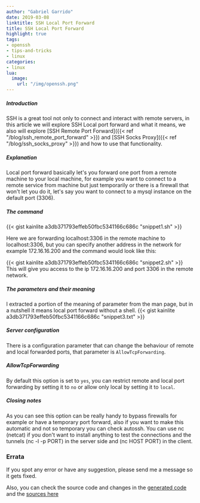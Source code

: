 ```yaml
---
author: "Gabriel Garrido"
date: 2019-03-08
linktitle: SSH Local Port Forward
title: SSH Local Port Forward
highlight: true
tags:
- openssh
- tips-and-tricks
- linux
categories:
- linux
lua:
  image:
    url: "/img/openssh.png"
---
```


##### **Introduction**
SSH is a great tool not only to connect and interact with remote servers, in this article we will explore SSH Local port forward and what it means, we also will explore [SSH Remote Port Forward]({{< ref "/blog/ssh_remote_port_forward" >}}) and [SSH Socks Proxy]({{< ref "/blog/ssh_socks_proxy" >}}) and how to use that functionality.

##### **Explanation**
Local port forward basically let's you forward one port from a remote machine to your local machine, for example you want to connect to a remote service from machine but just temporarily or there is a firewall that won't let you do it, let's say you want to connect to a mysql instance on the default port (3306).

##### **The command**
{{< gist kainlite a3db371793effeb50fbc5341166c686c "snippet1.sh" >}}

Here we are forwarding localhost:3306 in the remote machine to localhost:3306, but you can specify another address in the network for example 172.16.16.200 and the command would look like this:

{{< gist kainlite a3db371793effeb50fbc5341166c686c "snippet2.sh" >}}
This will give you access to the ip 172.16.16.200 and port 3306 in the remote network.

##### **The parameters and their meaning**
I extracted a portion of the meaning of parameter from the man page, but in a nutshell it means local port forward without a shell.
{{< gist kainlite a3db371793effeb50fbc5341166c686c "snippet3.txt" >}}

##### **Server configuration**
There is a configuration parameter that can change the behaviour of remote and local forwarded ports, that parameter is `AllowTcpForwarding`.

##### **AllowTcpForwarding**
By default this option is set to `yes`, you can restrict remote and local port forwarding by setting it to `no` or allow only local by setting it to `local`.

##### **Closing notes**
As you can see this option can be really handy to bypass firewalls for example or have a temporary port forward, also if you want to make this automatic and not so temporary you can check autossh. You can use nc (netcat) if you don't want to install anything to test the connections and the tunnels (nc -l -p PORT) in the server side and (nc HOST PORT) in the client.

### Errata
If you spot any error or have any suggestion, please send me a message so it gets fixed.

Also, you can check the source code and changes in the [generated code](https://github.com/kainlite/kainlite.github.io) and the [sources here](https://github.com/kainlite/blog)
